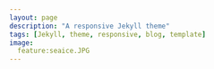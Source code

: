 ```yaml
---
layout: page
description: "A responsive Jekyll theme"
tags: [Jekyll, theme, responsive, blog, template]
image:
  feature:seaice.JPG
---
```

